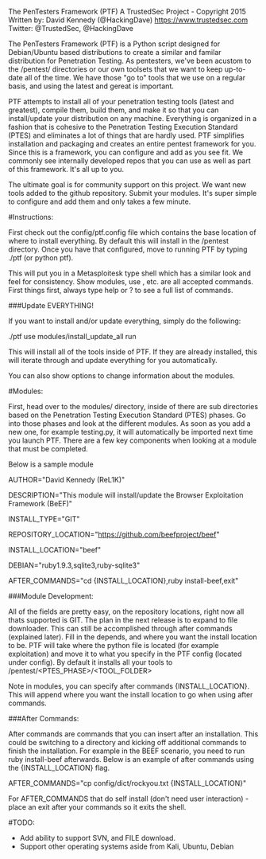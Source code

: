 The PenTesters Framework (PTF)
A TrustedSec Project - Copyright 2015
Written by: David Kennedy (@HackingDave)
https://www.trustedsec.com
Twitter: @TrustedSec, @HackingDave

The PenTesters Framework (PTF) is a Python script designed for Debian/Ubuntu based distributions to create a similar and familar distribution for Penetration Testing. As pentesters, we've been acustom to the /pentest/ directories or our own toolsets that we want to keep up-to-date all of the time. We have those "go to" tools that we use on a regular basis, and using the latest and gereat is important.

PTF attempts to install all of your penetration testing tools (latest and greatest), compile them, build them, and make it so that you can install/update your distribution on any machine. Everything is organized in a fashion that is cohesive to the Penetration Testing Execution Standard (PTES) and eliminates a lot of things that are hardly used. PTF simplifies installation and packaging and creates an entire pentest framework for you. Since this is a framework, you can configure and add as you see fit. We commonly see internally developed repos that you can use as well as part of this framework. It's all up to you.

The ultimate goal is for community support on this project. We want new tools added to the github repository. Submit your modules. It's super simple to configure and add them and only takes a few minute.

#Instructions:

First check out the config/ptf.config file which contains the base location of where to install everything. By default this will install in the /pentest directory. Once you have that configured, move to running PTF by typing ./ptf (or python ptf).

This will put you in a Metasploitesk type shell which has a similar look and feel for consistency. Show modules, use <modules>, etc. are all accepted commands. First things first, always type help or ? to see a full list of commands.

###Update EVERYTHING!

If you want to install and/or update everything, simply do the following:

./ptf
use modules/install_update_all
run

This will install all of the tools inside of PTF. If they are already installed, this will iterate through and update everything for you automatically.

You can also show options to change information about the modules.

#Modules:

First, head over to the modules/ directory, inside of there are sub directories based on the Penetration Testing Execution Standard (PTES) phases. Go into those phases and look at the different modules. As soon as you add a new one, for example testing.py, it will automatically be imported next time you launch PTF. There are a few key components when looking at a module that must be completed.

Below is a sample module

AUTHOR="David Kennedy (ReL1K)"

DESCRIPTION="This module will install/update the Browser Exploitation Framework (BeEF)"

INSTALL_TYPE="GIT"

REPOSITORY_LOCATION="https://github.com/beefproject/beef"

INSTALL_LOCATION="beef"

DEBIAN="ruby1.9.3,sqlite3,ruby-sqlite3"

AFTER_COMMANDS="cd {INSTALL_LOCATION},ruby install-beef,exit"

###Module Development:

All of the fields are pretty easy, on the repository locations, right now all thats supported is GIT. The plan in the next release is to expand to file downloader. This can still be accomplished through after commands (explained later). Fill in the depends, and where you want the install location to be. PTF will take where the python file is located (for example exploitation) and move it to what you specify in the PTF config (located under config). By default it installs all your tools to /pentest/<PTES_PHASE>/<TOOL_FOLDER>

Note in modules, you can specify after commands {INSTALL_LOCATION}. This will append where you want the install location to go when using after commands.

###After Commands:

After commands are commands that you can insert after an installation. This could be switching to a directory and kicking off additional commands to finish the installation. For example in the BEEF scenario, you need to run ruby install-beef afterwards.  Below is an example of after commands using the {INSTALL_LOCATION} flag.
 
AFTER_COMMANDS="cp config/dict/rockyou.txt {INSTALL_LOCATION}"

For AFTER_COMMANDS that do self install (don't need user interaction) - place an exit after your commands so it exits the shell.


#TODO:

* Add ability to support SVN, and FILE download.
* Support other operating systems aside from Kali, Ubuntu, Debian
